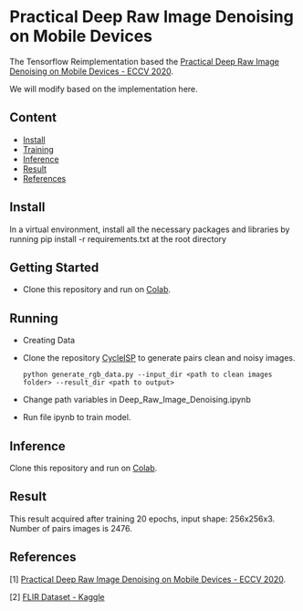 # Practical Deep Raw Image Denoising on Mobile Devices
The Tensorflow Reimplementation based the [Practical Deep Raw Image Denoising on Mobile Devices - ECCV 2020](https://www.ecva.net/papers/eccv_2020/papers_ECCV/papers/123510001.pdf).

We will modify based on the implementation here.
## Content
  - [Install](#install)
  - [Training](#training)
  - [Inference](#inference)
  - [Result](#result)
  - [References](#references)

## Install
In a virtual environment, install all the necessary packages and libraries by running pip install -r requirements.txt at the root directory

## Getting Started

- Clone this repository and run on [Colab](https://colab.research.google.com/notebooks/intro.ipynb).

## Running

- Creating Data

- Clone the repository [CycleISP](https://github.com/swz30/CycleISP) to generate pairs clean and noisy images.

  ```
  python generate_rgb_data.py --input_dir <path to clean images folder> --result_dir <path to output>
  ```

- Change path variables in Deep_Raw_Image_Denoising.ipynb

- Run file ipynb to train model.

## Inference

Clone this repository and run on [Colab](https://colab.research.google.com/notebooks/intro.ipynb).

## Result

This result acquired after training 20 epochs, input shape: 256x256x3. Number of pairs images is 2476.

## References
[1] [Practical Deep Raw Image Denoising on Mobile Devices - ECCV 2020](https://www.ecva.net/papers/eccv_2020/papers_ECCV/papers/123510001.pdf).

[2] [FLIR Dataset - Kaggle](https://www.kaggle.com/datasets/deepnewbie/flir-thermal-images-dataset)
